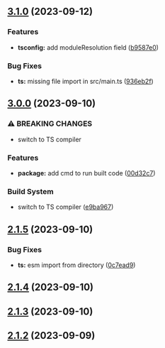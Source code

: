 

## [3.1.0](https://github.com/michalsvorc/ts-nodejs-template/compare/v3.0.0...v3.1.0) (2023-09-12)


### Features

* **tsconfig:** add moduleResolution field ([b9587e0](https://github.com/michalsvorc/ts-nodejs-template/commit/b9587e0c6c74ce470caf16d39fb4b180e9fdfa5a))


### Bug Fixes

* **ts:** missing file import in src/main.ts ([936eb2f](https://github.com/michalsvorc/ts-nodejs-template/commit/936eb2fab6319cf91af4c007c1d1e86662c1e137))

## [3.0.0](https://github.com/michalsvorc/ts-nodejs-template/compare/v2.1.5...v3.0.0) (2023-09-10)


### ⚠ BREAKING CHANGES

* switch to TS compiler

### Features

* **package:** add cmd to run built code ([00d32c7](https://github.com/michalsvorc/ts-nodejs-template/commit/00d32c7ef046b531f76310ec85c5b3a8e08c26d6))


### Build System

* switch to TS compiler ([e9ba967](https://github.com/michalsvorc/ts-nodejs-template/commit/e9ba9671a5f9ccfff58e2869c40dcfc10ef2ed47))

## [2.1.5](https://github.com/michalsvorc/ts-nodejs-template/compare/v2.1.4...v2.1.5) (2023-09-10)


### Bug Fixes

* **ts:** esm import from directory ([0c7ead9](https://github.com/michalsvorc/ts-nodejs-template/commit/0c7ead98df13fada2f1f237ca0307329ffeec8e7))

## [2.1.4](https://github.com/michalsvorc/ts-nodejs-template/compare/v2.1.3...v2.1.4) (2023-09-10)

## [2.1.3](https://github.com/michalsvorc/ts-nodejs-template/compare/v2.1.2...v2.1.3) (2023-09-10)

## [2.1.2](https://github.com/michalsvorc/ts-nodejs-template/compare/v2.1.1...v2.1.2) (2023-09-09)